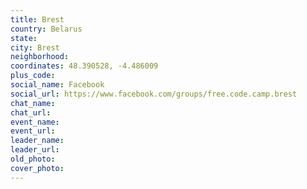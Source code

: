 ```yaml
---
title: Brest
country: Belarus
state: 
city: Brest
neighborhood: 
coordinates: 48.390528, -4.486009
plus_code:
social_name: Facebook
social_url: https://www.facebook.com/groups/free.code.camp.brest
chat_name:
chat_url:
event_name:
event_url:
leader_name:
leader_url:
old_photo: 
cover_photo:
---
```

